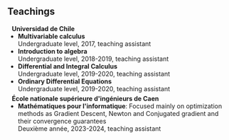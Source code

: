 ## Teachings

<h4 style="margin:0 10px 0;">Universidad de Chile</h4>

<ul style="margin:0 0 5px;">
  <li>
    <div><strong>Multivariable calculus</strong></div>
    <div>Undergraduate level, 2017, teaching assistant </div>
  </li>
  <li>
    <div><strong>Introduction to algebra</strong></div>
    <div>Undergraduate level, 2018-2019, teaching assistant </div>
  </li>
  <li>
    <div><strong>Differential and Integral Calculus</strong></div>
    <div>Undergraduate level, 2019-2020, teaching assistant </div>
  </li>
   <li>
    <div><strong>Ordinary Differential Equations</strong></div>
    <div>Undergraduate level, 2019-2020, teaching assistant </div>
  </li>
</ul>


<h4 style="margin:0 10px 0;">École nationale supérieure d'ingénieurs de Caen</h4>

<ul style="margin:0 0 5px;">
  <li>
    <div><strong>Mathématiques pour l'informatique</strong>: Focused mainly on optimization methods as Gradient Descent, Newton and Conjugated gradient and their convergence guarantees</div>
    <div>Deuxième année, 2023-2024, teaching assistant </div>
  </li>
 
</ul>


